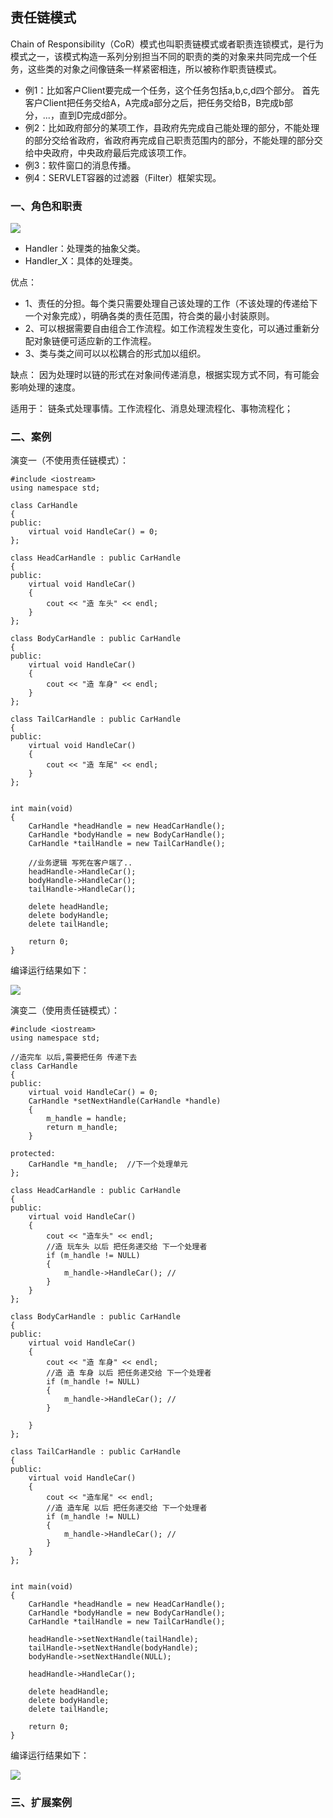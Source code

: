 ## 责任链模式 ##

Chain of Responsibility（CoR）模式也叫职责链模式或者职责连锁模式，是行为模式之一，该模式构造一系列分别担当不同的职责的类的对象来共同完成一个任务，这些类的对象之间像链条一样紧密相连，所以被称作职责链模式。

- 例1：比如客户Client要完成一个任务，这个任务包括a,b,c,d四个部分。 
首先客户Client把任务交给A，A完成a部分之后，把任务交给B，B完成b部分，...，直到D完成d部分。
- 例2：比如政府部分的某项工作，县政府先完成自己能处理的部分，不能处理的部分交给省政府，省政府再完成自己职责范围内的部分，不能处理的部分交给中央政府，中央政府最后完成该项工作。
- 例3：软件窗口的消息传播。	
- 例4：SERVLET容器的过滤器（Filter）框架实现。

### 一、角色和职责 ###

![](https://i.imgur.com/HnsT0A8.png)

- Handler：处理类的抽象父类。
- Handler_X：具体的处理类。

优点：

- 1、责任的分担。每个类只需要处理自己该处理的工作（不该处理的传递给下一个对象完成），明确各类的责任范围，符合类的最小封装原则。
- 2、可以根据需要自由组合工作流程。如工作流程发生变化，可以通过重新分配对象链便可适应新的工作流程。
- 3、类与类之间可以以松耦合的形式加以组织。

缺点：
因为处理时以链的形式在对象间传递消息，根据实现方式不同，有可能会影响处理的速度。

适用于：
	链条式处理事情。工作流程化、消息处理流程化、事物流程化；


### 二、案例 ###

演变一（不使用责任链模式）：

	#include <iostream>
	using namespace std;
	
	class CarHandle
	{
	public:
		virtual void HandleCar() = 0;
	};
	
	class HeadCarHandle : public CarHandle
	{
	public:
		virtual void HandleCar()
		{
			cout << "造 车头" << endl;
		}
	};
	
	class BodyCarHandle : public CarHandle
	{
	public:
		virtual void HandleCar()
		{
			cout << "造 车身" << endl;
		}
	};
	
	class TailCarHandle : public CarHandle
	{
	public:
		virtual void HandleCar()
		{
			cout << "造 车尾" << endl;
		}
	};
	
	
	int main(void)
	{
		CarHandle *headHandle = new HeadCarHandle();
		CarHandle *bodyHandle = new BodyCarHandle();
		CarHandle *tailHandle = new TailCarHandle();
	
		//业务逻辑 写死在客户端了..
		headHandle->HandleCar();
		bodyHandle->HandleCar();
		tailHandle->HandleCar();
	
		delete headHandle;
		delete bodyHandle;
		delete tailHandle;
	
		return 0;
	}

编译运行结果如下：

![](https://i.imgur.com/jKyUdSR.png)

演变二（使用责任链模式）：

	#include <iostream>
	using namespace std;
	
	//造完车 以后,需要把任务 传递下去
	class CarHandle
	{
	public:
		virtual void HandleCar() = 0;
		CarHandle *setNextHandle(CarHandle *handle)
		{
			m_handle = handle;
			return m_handle;
		}
		
	protected:
		CarHandle *m_handle;  //下一个处理单元
	};
	
	class HeadCarHandle : public CarHandle
	{
	public:
		virtual void HandleCar()
		{
			cout << "造车头" << endl;
			//造 玩车头 以后 把任务递交给 下一个处理者
			if (m_handle != NULL) 
			{
				m_handle->HandleCar(); //
			}
		}
	};
	
	class BodyCarHandle : public CarHandle
	{
	public:
		virtual void HandleCar()
		{
			cout << "造 车身" << endl;
			//造 造 车身 以后 把任务递交给 下一个处理者
			if (m_handle != NULL) 
			{
				m_handle->HandleCar(); //
			}
	
		}
	};
	
	class TailCarHandle : public CarHandle
	{
	public:
		virtual void HandleCar()
		{
			cout << "造车尾" << endl;
			//造 造车尾 以后 把任务递交给 下一个处理者
			if (m_handle != NULL) 
			{
				m_handle->HandleCar(); //
			}
		}
	};
	
	
	int main(void)
	{
		CarHandle *headHandle = new HeadCarHandle();
		CarHandle *bodyHandle = new BodyCarHandle();
		CarHandle *tailHandle = new TailCarHandle();
			
		headHandle->setNextHandle(tailHandle);
		tailHandle->setNextHandle(bodyHandle);
		bodyHandle->setNextHandle(NULL);
		
		headHandle->HandleCar();
	
		delete headHandle;
		delete bodyHandle;
		delete tailHandle;
	
		return 0;
	}

编译运行结果如下：

![](https://i.imgur.com/hmtQvI1.png)


### 三、扩展案例 ###

